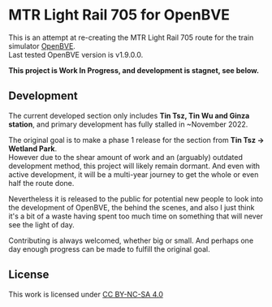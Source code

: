 # MTR Light Rail 705 for OpenBVE
This is an attempt at re-creating the MTR Light Rail 705 route for the train simulator [OpenBVE](https://github.com/leezer3/OpenBVE).  
Last tested OpenBVE version is v1.9.0.0.  

**This project is Work In Progress, and development is stagnet, see below.**

## Development
The current developed section only includes **Tin Tsz, Tin Wu and Ginza station**, and primary development has fully stalled in ~November 2022.

The original goal is to make a phase 1 release for the section from **Tin Tsz -> Wetland Park**.  
However due to the shear amount of work and an (arguably) outdated development method, this project will likely remain dormant. And even with active development, it will be a multi-year journey to get the whole or even half the route done.

Nevertheless it is released to the public for potential new people to look into the development of OpenBVE, the behind the scenes, and also I just think it's a bit of a waste having spent too much time on something that will never see the light of day.

Contributing is always welcomed, whether big or small. And perhaps one day enough progress can be made to fulfill the original goal.

## License
This work is licensed under [CC BY-NC-SA 4.0](https://creativecommons.org/licenses/by-nc-sa/4.0)